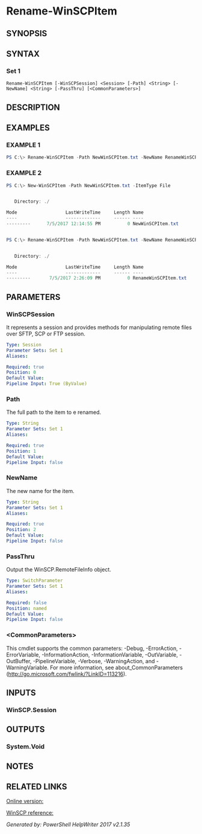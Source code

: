 ﻿# Rename-WinSCPItem

## SYNOPSIS


## SYNTAX

### Set 1
```
Rename-WinSCPItem [-WinSCPSession] <Session> [-Path] <String> [-NewName] <String> [-PassThru] [<CommonParameters>]
```

## DESCRIPTION


## EXAMPLES

### EXAMPLE 1

```powershell
PS C:\> Rename-WinSCPItem -Path NewWinSCPItem.txt -NewName RenameWinSCPItem.txt
```

### EXAMPLE 2

```powershell
PS C:\> New-WinSCPItem -Path NewWinSCPItem.txt -ItemType File


   Directory: ./

Mode                  LastWriteTime     Length Name
----                  -------------     ------ ----
---------      7/5/2017 12:14:55 PM          0 NewWinSCPItem.txt


PS C:\> Rename-WinSCPItem -Path NewWinSCPItem.txt -NewName RenameWinSCPItem.txt -PassThru


   Directory: ./

Mode                  LastWriteTime     Length Name
----                  -------------     ------ ----
---------       7/5/2017 2:26:09 PM          0 RenameWinSCPItem.txt
```

## PARAMETERS

### WinSCPSession
It represents a session and provides methods for manipulating remote files over SFTP, SCP or FTP session.

```yaml
Type: Session
Parameter Sets: Set 1
Aliases: 

Required: true
Position: 0
Default Value: 
Pipeline Input: True (ByValue)
```

### Path
The full path to the item to e renamed.

```yaml
Type: String
Parameter Sets: Set 1
Aliases: 

Required: true
Position: 1
Default Value: 
Pipeline Input: false
```

### NewName
The new name for the item.

```yaml
Type: String
Parameter Sets: Set 1
Aliases: 

Required: true
Position: 2
Default Value: 
Pipeline Input: false
```

### PassThru
Output the WinSCP.RemoteFileInfo object.

```yaml
Type: SwitchParameter
Parameter Sets: Set 1
Aliases: 

Required: false
Position: named
Default Value: 
Pipeline Input: false
```

### \<CommonParameters\>
This cmdlet supports the common parameters: -Debug, -ErrorAction, -ErrorVariable, -InformationAction, -InformationVariable, -OutVariable, -OutBuffer, -PipelineVariable, -Verbose, -WarningAction, and -WarningVariable. For more information, see about_CommonParameters (http://go.microsoft.com/fwlink/?LinkID=113216).

## INPUTS

### WinSCP.Session


## OUTPUTS

### System.Void


## NOTES

## RELATED LINKS

[Online version:](https://dotps1.github.io/WinSCP/Rename-WinSCPItem.html)

[WinSCP reference:](https://winscp.net/eng/docs/library_session_movefile)


*Generated by:  PowerShell HelpWriter 2017 v2.1.35*

